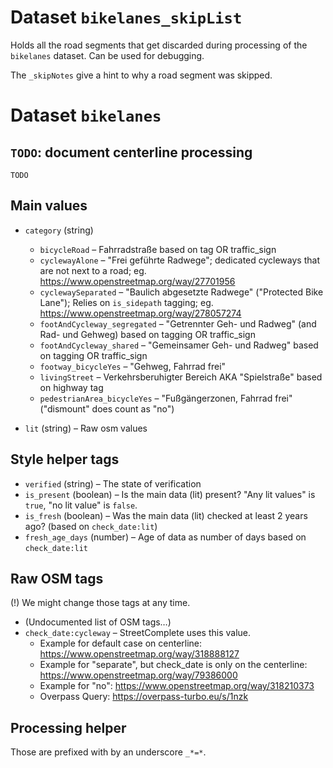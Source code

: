 # Dataset `bikelanes_skipList`

Holds all the road segments that get discarded during processing of the `bikelanes` dataset. Can be used for debugging.

The `_skipNotes` give a hint to why a road segment was skipped.

# Dataset `bikelanes`

## `TODO`: document centerline processing

`TODO`

## Main values

- `category` (string)

  - `bicycleRoad` – Fahrradstraße based on tag OR traffic_sign
  - `cyclewayAlone` – "Frei geführte Radwege"; dedicated cycleways that are not next to a road; eg. https://www.openstreetmap.org/way/27701956
  - `cyclewaySeparated` – "Baulich abgesetzte Radwege" ("Protected Bike Lane"); Relies on `is_sidepath` tagging; eg. https://www.openstreetmap.org/way/278057274
  - `footAndCycleway_segregated` – "Getrennter Geh- und Radweg" (and Rad- und Gehweg) based on tagging OR traffic_sign
  - `footAndCycleway_shared` – "Gemeinsamer Geh- und Radweg" based on tagging OR traffic_sign
  - `footway_bicycleYes` – "Gehweg, Fahrrad frei"
  - `livingStreet` – Verkehrsberuhigter Bereich AKA "Spielstraße" based on highway tag
  - `pedestrianArea_bicycleYes` – "Fußgängerzonen, Fahrrad frei" ("dismount" does count as "no")

- `lit` (string) – Raw osm values

## Style helper tags

- `verified` (string) – The state of verification
- `is_present` (boolean) – Is the main data (lit) present? "Any lit values" is `true`, "no lit value" is `false`.
- `is_fresh` (boolean) – Was the main data (lit) checked at least 2 years ago? (based on `check_date:lit`)
- `fresh_age_days` (number) – Age of data as number of days based on `check_date:lit`

## Raw OSM tags

(!) We might change those tags at any time.

- (Undocumented list of OSM tags…)
- `check_date:cycleway` – StreetComplete uses this value.
  - Example for default case on centerline: https://www.openstreetmap.org/way/318888127
  - Example for "separate", but check_date is only on the centerline: https://www.openstreetmap.org/way/79386000
  - Example for "no": https://www.openstreetmap.org/way/318210373
  - Overpass Query: https://overpass-turbo.eu/s/1nzk

## Processing helper

Those are prefixed with by an underscore `_*=*`.
